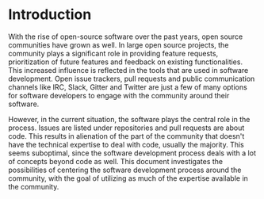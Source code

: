 # Introduction

With the rise of open-source software over the past years, open source communities have grown as well. In large open source projects, the community plays a significant role in providing feature requests, prioritization of future features and feedback on existing functionalities. This increased influence is reflected in the tools that are used in software development. Open issue trackers, pull requests and public communication channels like IRC, Slack, Gitter and Twitter are just a few of many options for software developers to engage with the community around their software.

However, in the current situation, the software plays the central role in the process. Issues are listed under repositories and pull requests are about code. This results in alienation of the part of the community that doesn't have the technical expertise to deal with code, usually the majority. This seems suboptimal, since the software development process deals with a lot of concepts beyond code as well. This document investigates the possibilities of centering the software development process around the community, with the goal of utilizing as much of the expertise available in the community.

